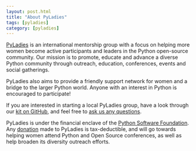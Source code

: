 ```yaml
---
layout: post.html
title: "About PyLadies"
tags: [pyladies]
category: [pyladies]
---
```


[PyLadies][homepage] is an international mentorship group with a focus on helping more women become active participants and leaders in the Python open-source community. Our mission is to promote, educate and advance a diverse Python community through outreach, education, conferences, events and social gatherings.

PyLadies also aims to provide a friendly support network for women and a bridge to the larger Python world. Anyone with an interest in Python is encouraged to participate!

If you are interested in starting a local PyLadies group, have a look through our [kit on GitHub][kit], and feel free to [ask us any questions][email].

PyLadies is under the financial enclave of the [Python Software Foundation][psf]. Any [donation][donate] made to PyLadies is tax-deductible, and will go towards helping women attend Python and Open Source conferences, as well as help broaden its diversity outreach efforts.


[homepage]: http://pyladies.com
[kit]: http://github.com/pyladies/pyladies-kit
[email]: mailto:info[at]pyladies[dot]com
[donate]: https://psfmember.org/civicrm/contribute/transact?reset=1&id=6
[psf]: http://www.python.org/psf
